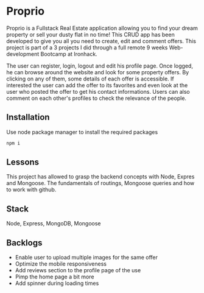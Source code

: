 # Proprio

Proprio is a Fullstack Real Estate application allowing you to find your dream property or sell your dusty flat in no time! This CRUD app has been developed to give you all you need to create, edit and comment offers. This project is part of a 3 projects I did through a full remote 9 weeks Web-development Bootcamp at Ironhack.

The user can register, login, logout and edit his profile page. Once logged, he can browse around the website and look for some property offers. By clicking on any of them, some details of each offer is accessible. If interested the user can add the offer to its favorites and even look at the user who posted the offer to get his contact informations. Users can also comment on each other's profiles to check the relevance of the people.

## Installation

Use node package manager to install the required packages

```bash
npm i 
```

## Lessons

This project has allowed to grasp the backend concepts with Node, Expres and Mongoose. The fundamentals of routings, Mongoose queries and how to work with github.

## Stack

Node, Express, MongoDB, Mongoose

## Backlogs

- Enable user to upload multiple images for the same offer
- Optimize the mobile responsiveness
- Add reviews section to the profile page of the use
- Pimp the home page a bit more
- Add spinner during loading times
